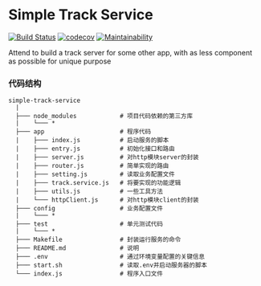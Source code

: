 # Simple Track Service
[![Build Status](https://travis-ci.org/liuwill/simple-track-service.svg?branch=master)](https://travis-ci.org/liuwill/simple-track-service)
[![codecov](https://codecov.io/gh/liuwill/simple-track-service/branch/master/graph/badge.svg)](https://codecov.io/gh/liuwill/simple-track-service)
[![Maintainability](https://api.codeclimate.com/v1/badges/c6f3de9b36e0f1e902f1/maintainability)](https://codeclimate.com/github/liuwill/simple-track-service/maintainability)


Attend to build a track server for some other app, with as less component as possible for unique purpose

### 代码结构
```
simple-track-service
  |
  ├─── node_modules            # 项目代码依赖的第三方库
  |    └─── *
  ├─── app                     # 程序代码
  |    ├─── index.js           # 启动服务的脚本
  |    ├─── entry.js           # 初始化接口和路由
  |    ├─── server.js          # 对http模块server的封装
  |    ├─── router.js          # 简单实现的路由
  |    ├─── setting.js         # 读取业务配置文件
  |    ├─── track.service.js   # 将要实现的功能逻辑
  |    ├─── utils.js           # 一些工具方法
  |    └─── httpClient.js      # 对http模块client的封装
  ├─── config                  # 业务配置文件
  |    └─── *
  ├─── test                    # 单元测试代码
  |    └─── *
  ├─── Makefile                # 封装运行服务的命令
  ├─── README.md               # 说明
  ├─── .env                    # 通过环境变量配置的关键信息
  ├─── start.sh                # 读取.env并启动服务器的脚本
  └─── index.js                # 程序入口文件
```
